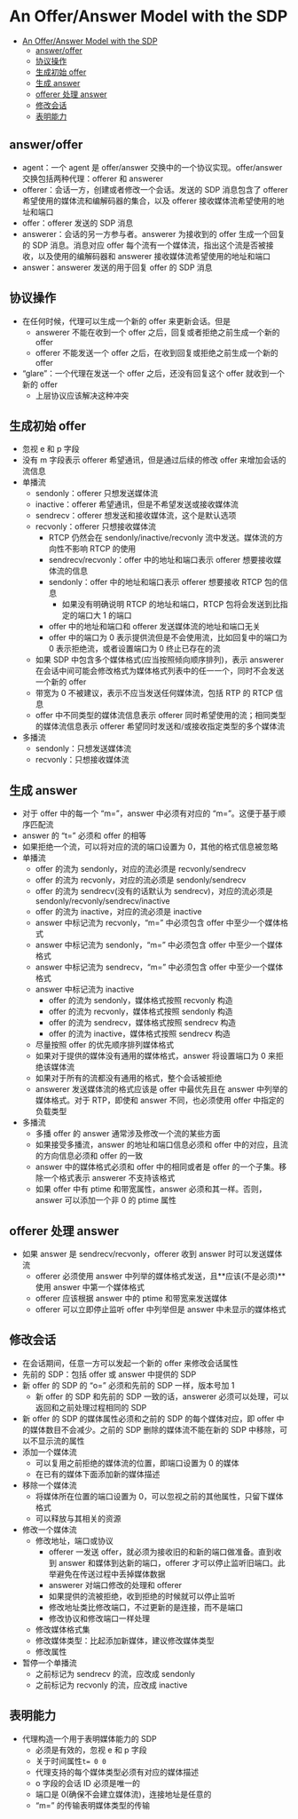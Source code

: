 # An Offer/Answer Model with the SDP

- [An Offer/Answer Model with the SDP](#an-offeranswer-model-with-the-sdp)
  - [answer/offer](#answeroffer)
  - [协议操作](#%E5%8D%8F%E8%AE%AE%E6%93%8D%E4%BD%9C)
  - [生成初始 offer](#%E7%94%9F%E6%88%90%E5%88%9D%E5%A7%8B-offer)
  - [生成 answer](#%E7%94%9F%E6%88%90-answer)
  - [offerer 处理 answer](#offerer-%E5%A4%84%E7%90%86-answer)
  - [修改会话](#%E4%BF%AE%E6%94%B9%E4%BC%9A%E8%AF%9D)
  - [表明能力](#%E8%A1%A8%E6%98%8E%E8%83%BD%E5%8A%9B)

## answer/offer

- agent：一个 agent 是 offer/answer 交换中的一个协议实现。offer/answer 交换包括两种代理：offerer 和 answerer
- offerer：会话一方，创建或者修改一个会话。发送的 SDP 消息包含了 offerer 希望使用的媒体流和编解码器的集合，以及 offerer 接收媒体流希望使用的地址和端口
- offer：offerer 发送的 SDP 消息
- answerer：会话的另一方参与者。answerer 为接收到的 offer 生成一个回复的 SDP 消息。消息对应 offer 每个流有一个媒体流，指出这个流是否被接收，以及使用的编解码器和 answerer 接收媒体流希望使用的地址和端口
- answer：answerer 发送的用于回复 offer 的 SDP 消息

## 协议操作

- 在任何时候，代理可以生成一个新的 offer 来更新会话。但是
  - answerer 不能在收到一个 offer 之后，回复或者拒绝之前生成一个新的 offer
  - offerer 不能发送一个 offer 之后，在收到回复或拒绝之前生成一个新的 offer
- “glare”：一个代理在发送一个 offer 之后，还没有回复这个 offer 就收到一个新的 offer
  - 上层协议应该解决这种冲突

## 生成初始 offer

- 忽视 e 和 p 字段
- 没有 m 字段表示 offerer 希望通讯，但是通过后续的修改 offer 来增加会话的流信息
- 单播流
  - sendonly：offerer 只想发送媒体流
  - inactive：offerer 希望通讯，但是不希望发送或接收媒体流
  - sendrecv：offerer 想发送和接收媒体流，这个是默认选项
  - recvonly：offerer 只想接收媒体流
    - RTCP 仍然会在 sendonly/inactive/recvonly 流中发送。媒体流的方向性不影响 RTCP 的使用
    - sendrecv/recvonly：offer 中的地址和端口表示 offerer 想要接收媒体流的信息
    - sendonly：offer 中的地址和端口表示 offerer 想要接收 RTCP 包的信息
      - 如果没有明确说明 RTCP 的地址和端口，RTCP 包将会发送到比指定的端口大 1 的端口
    - offer 中的地址和端口和 offerer 发送媒体流的地址和端口无关
    - offer 中的端口为 0 表示提供流但是不会使用流，比如回复中的端口为 0 表示拒绝流，或者设置端口为 0 终止已存在的流
  - 如果 SDP 中包含多个媒体格式(应当按照倾向顺序排列)，表示 answerer 在会话中间可能会修改格式为媒体格式列表中的任一一个，同时不会发送一个新的 offer
  - 带宽为 0 不被建议，表示不应当发送任何媒体流，包括 RTP 的 RTCP 信息
  - offer 中不同类型的媒体流信息表示 offerer 同时希望使用的流；相同类型的媒体流信息表示 offerer 希望同时发送和/或接收指定类型的多个媒体流
- 多播流
  - sendonly：只想发送媒体流
  - recvonly：只想接收媒体流

## 生成 answer

- 对于 offer 中的每一个 “m=”，answer 中必须有对应的 “m=”。这便于基于顺序匹配流
- answer 的 “t=” 必须和 offer 的相等
- 如果拒绝一个流，可以将对应的流的端口设置为 0，其他的格式信息被忽略
- 单播流
  - offer 的流为 sendonly，对应的流必须是 recvonly/sendrecv
  - offer 的流为 recvonly，对应的流必须是 sendonly/sendrecv
  - offer 的流为 sendrecv(没有的话默认为 sendrecv)，对应的流必须是 sendonly/recvonly/sendrecv/inactive
  - offer 的流为 inactive，对应的流必须是 inactive
  - answer 中标记流为 recvonly，“m=” 中必须包含 offer 中至少一个媒体格式
  - answer 中标记流为 sendonly，“m=” 中必须包含 offer 中至少一个媒体格式
  - answer 中标记流为 sendrecv，“m=” 中必须包含 offer 中至少一个媒体格式
  - answer 中标记流为 inactive
    - offer 的流为 sendonly，媒体格式按照 recvonly 构造
    - offer 的流为 recvonly，媒体格式按照 sendonly 构造
    - offer 的流为 sendrecv，媒体格式按照 sendrecv 构造
    - offer 的流为 inactive，媒体格式按照 sendrecv 构造
  - 尽量按照 offer 的优先顺序排列媒体格式
  - 如果对于提供的媒体没有通用的媒体格式，answer 将设置端口为 0 来拒绝该媒体流
  - 如果对于所有的流都没有通用的格式，整个会话被拒绝
  - answerer 发送媒体流的格式应该是 offer 中最优先且在 answer 中列举的媒体格式。对于 RTP，即使和 answer 不同，也必须使用 offer 中指定的负载类型
- 多播流
  - 多播 offer 的 answer 通常涉及修改一个流的某些方面
  - 如果接受多播流，answer 的地址和端口信息必须和 offer 中的对应，且流的方向信息必须和 offer 的一致
  - answer 中的媒体格式必须和 offer 中的相同或者是 offer 的一个子集。移除一个格式表示 answerer 不支持该格式
  - 如果 offer 中有 ptime 和带宽属性，answer 必须和其一样。否则，answer 可以添加一个非 0 的 ptime 属性
  
## offerer 处理 answer

- 如果 answer 是 sendrecv/recvonly，offerer 收到 answer 时可以发送媒体流
  - offerer 必须使用 answer 中列举的媒体格式发送，且**应该(不是必须)**使用 answer 中第一个媒体格式
  - offerer 应该根据 answer 中的 ptime 和带宽来发送媒体
  - offerer 可以立即停止监听 offer 中列举但是 answer 中未显示的媒体格式

## 修改会话

- 在会话期间，任意一方可以发起一个新的 offer 来修改会话属性
- 先前的 SDP：包括 offer 或 answer 中提供的 SDP
- 新 offer 的 SDP 的 “o=” 必须和先前的 SDP 一样，版本号加 1
  - 新 offer 的 SDP 和先前的 SDP 一致的话，answerer 必须可以处理，可以返回和之前处理过程相同的 SDP
- 新 offer 的 SDP 的媒体属性必须和之前的 SDP 的每个媒体对应，即 offer 中的媒体数目不会减少。之前的 SDP 删除的媒体流不能在新的 SDP 中移除，可以不显示流的属性
- 添加一个媒体流
  - 可以复用之前拒绝的媒体流的位置，即端口设置为 0 的媒体
  - 在已有的媒体下面添加新的媒体描述
- 移除一个媒体流
  - 将媒体所在位置的端口设置为 0，可以忽视之前的其他属性，只留下媒体格式
  - 可以释放与其相关的资源
- 修改一个媒体流
  - 修改地址，端口或协议
    - offerer 一发送 offer，就必须为接收旧的和新的端口做准备。直到收到 answer 和媒体到达新的端口，offerer 才可以停止监听旧端口。此举避免在传送过程中丢掉媒体数据
    - answerer 对端口修改的处理和 offerer
    - 如果提供的流被拒绝，收到拒绝的时候就可以停止监听
    - 修改地址类比修改端口，不过更新的是连接，而不是端口
    - 修改协议和修改端口一样处理
  - 修改媒体格式集
  - 修改媒体类型：比起添加新媒体，建议修改媒体类型
  - 修改属性
- 暂停一个单播流
  - 之前标记为 sendrecv 的流，应改成 sendonly
  - 之前标记为 recvonly 的流，应改成 inactive

## 表明能力

- 代理构造一个用于表明媒体能力的 SDP
  - 必须是有效的，忽视 e 和 p 字段
  - 关于时间属性`t= 0 0`
  - 代理支持的每个媒体类型必须有对应的媒体描述
  - o 字段的会话 ID 必须是唯一的
  - 端口是 0(确保不会建立媒体流)，连接地址是任意的
  - “m=” 的传输表明媒体类型的传输
